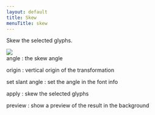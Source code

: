 ```yaml
---
layout: default
title: Skew
menuTitle: skew
---
```


Skew the selected glyphs.

<div class='container'>

<div class='screenshot'>
  <img src='/images/glyphs/skew.png' />
</div>

<div class='captions' markdown='1'>
angle
: the skew angle

origin
: vertical origin of the transformation

set slant angle
: set the angle in the font info

apply
: skew the selected glyphs

preview
: show a preview of the result in the background
</div>

</div>
